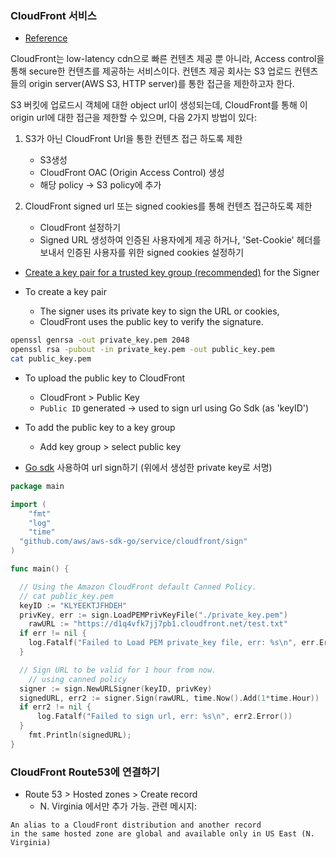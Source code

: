 



### CloudFront 서비스

- [Reference](https://docs.aws.amazon.com/AmazonCloudFront/latest/DeveloperGuide/private-content-overview.html)

CloudFront는 low-latency cdn으로 빠른 컨텐츠 제공 뿐 아니라, Access control을 통해 secure한 컨텐츠를 제공하는 서비스이다. 컨텐츠 제공 회사는 S3 업로드 컨텐츠들의 origin server(AWS S3, HTTP server)를 통한 접근을 제한하고자 한다.

S3 버킷에 업로드시 객체에 대한 object url이 생성되는데,
CloudFront를 통해 이 origin url에 대한 접근을 제한할 수 있으며, 다음 2가지 방법이 있다:

1. S3가 아닌 CloudFront Url을 통한 컨텐츠 접근 하도록 제한
	- S3생성
	- CloudFront OAC (Origin Access Control) 생성
	- 해당 policy -> S3 policy에 추가


2. CloudFront signed url 또는 signed cookies를 통해 컨텐츠 접근하도록 제한
	- CloudFront 설정하기
	- Signed URL 생성하여 인증된 사용자에게 제공 하거나, 'Set-Cookie' 헤더를 보내서 인증된 사용자를 위한 signed cookies 설정하기

- [Create a key pair for a trusted key group (recommended)](https://docs.aws.amazon.com/AmazonCloudFront/latest/DeveloperGuide/private-content-trusted-signers.html#private-content-creating-cloudfront-key-pairs) for the Signer


- To create a key pair
	- The signer uses its private key to sign the URL or cookies,
	- CloudFront uses the public key to verify the signature.

```sh
openssl genrsa -out private_key.pem 2048
openssl rsa -pubout -in private_key.pem -out public_key.pem
cat public_key.pem
```

- To upload the public key to CloudFront
	- CloudFront > Public Key
	- `Public ID` generated -> used to sign url using Go Sdk (as 'keyID')

- To add the public key to a key group
	- Add key group > select public key


- [Go sdk](https://docs.aws.amazon.com/sdk-for-go/api/service/cloudfront/sign/) 사용하여 url sign하기 (위에서 생성한 private key로 서명)


```go
package main

import (
	"fmt"
	"log"
	"time"
  "github.com/aws/aws-sdk-go/service/cloudfront/sign"
)

func main() {

  // Using the Amazon CloudFront default Canned Policy.
  // cat public_key.pem
  keyID := "KLYEEKTJFHDEH"
  privKey, err := sign.LoadPEMPrivKeyFile("./private_key.pem")
	rawURL := "https://d1q4vfk7jj7pb1.cloudfront.net/test.txt"
  if err != nil {
    log.Fatalf("Failed to Load PEM private_key file, err: %s\n", err.Error())
  }

  // Sign URL to be valid for 1 hour from now.
	// using canned policy
  signer := sign.NewURLSigner(keyID, privKey)
  signedURL, err2 := signer.Sign(rawURL, time.Now().Add(1*time.Hour))
  if err2 != nil {
      log.Fatalf("Failed to sign url, err: %s\n", err2.Error())
  }
	fmt.Println(signedURL);
}
```



### CloudFront Route53에 연결하기

- Route 53 > Hosted zones > Create record
	- N. Virginia 에서만 추가 가능. 관련 메시지:

```
An alias to a CloudFront distribution and another record
in the same hosted zone are global and available only in US East (N. Virginia)
```


